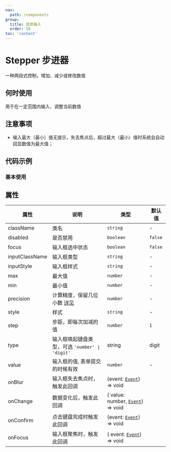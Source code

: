 ```yaml
---
nav:
  path: /components
group:
  title: 信息输入
  order: 10
toc: 'content'
---
```


# Stepper 步进器
一种两段式控制，增加、减少或修改数值
## 何时使用
用于在一定范围内输入、调整当前数值
## 注意事项
- 输入最大（最小）值无提示，失去焦点后，超过最大（最小）值时系统会自动回显数值为最大值；

## 代码示例
### 基本使用
<code src='pages/Stepper/index'></code>

## 属性

| 属性 | 说明 | 类型 | 默认值 |
| -----|-----|-----|----- |
| className | 类名 | `string` | - | 
| disabled |  是否禁用 | `boolean` | `false` |
| focus |  输入框选中状态 | `boolean` | `false` |
| inputClassName |  输入框类型 | `string` | - |
| inputStyle |  输入框样式 | `string` | - |
| max | 最大值 | `number` | - |
| min | 最小值 | `number` | - |
| precision | 计算精度，保留几位小数 [详见](https://github.com/ant-design/ant-design/issues/5998) | `number` |  - | 
| style | 样式 | `string` | - | 
| step | 步距，即每次加减的值 | `number` | `1` | 
| type | 输入框唤起键盘类型，可选 `'number' \| 'digit'` | string |  digit |
| value | 输入框的值, 表单提交的时候有效 | `number` | - |
| onBlur | 输入框失去焦点时，触发此回调 | (event:  [`Event`](https://opendocs.alipay.com/mini/framework/event-object)) => void  |
| onChange | 数据变化后，触发此回调 | ( value: number, [`Event`](https://opendocs.alipay.com/mini/framework/event-object)) => void  |
| onConfirm | 点击键盘完成时触发此回调 | (event:  [`Event`](https://opendocs.alipay.com/mini/framework/event-object)) => void  |
| onFocus | 输入框聚焦时，触发此回调 | ( event:  [`Event`](https://opendocs.alipay.com/mini/framework/event-object)) => void  |
